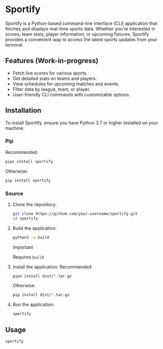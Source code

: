 # Sportify

Sportify is a Python-based command-line interface (CLI) application that fetches and displays real-time sports data. Whether you're interested in scores, team stats, player information, or upcoming fixtures, Sportify provides a convenient way to access the latest sports updates from your terminal.

## Features (Work-in-progress)

- Fetch live scores for various sports.
- Get detailed stats on teams and players.
- View schedules for upcoming matches and events.
- Filter data by league, team, or player.
- User-friendly CLI commands with customizable options.

## Installation

To install Sportify, ensure you have Python 3.7 or higher installed on your machine.

### Pip

Recommended:
```bash
pipx install sportify
```

Otherwise:
```bash
pip install sportify
```

### Source

1. Clone the repository:
    ```bash
    git clone https://github.com/your-username/sportify.git
    cd sportify
    ```

2. Build the application:
    ```bash
    python3 -m build
    ```
    > [!IMPORTANT]
    > Requires `build`

3. Install the application:
    Recommended:
    ```bash
    pipx install dist/*.tar.gz
    ```
    Otherwise:
    ```bash
    pip install dist/*.tar.gz
    ```

4. Run the application:
    ```bash
    sportify
    ```

## Usage

```bash
sportify
```

